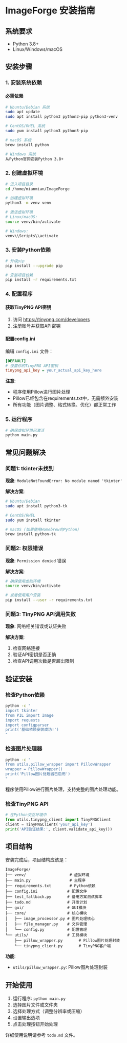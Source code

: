 # ImageForge 安装指南

## 系统要求
- Python 3.8+
- Linux/Windows/macOS

## 安装步骤

### 1. 安装系统依赖

#### 必需依赖
```bash
# Ubuntu/Debian 系统
sudo apt update
sudo apt install python3 python3-pip python3-venv

# CentOS/RHEL 系统
sudo yum install python3 python3-pip

# macOS 系统
brew install python

# Windows 系统
从Python官网安装Python 3.8+
```


### 2. 创建虚拟环境
```bash
# 进入项目目录
cd /home/mianmian/ImageForge

# 创建虚拟环境
python3 -m venv venv

# 激活虚拟环境
# Linux/macOS:
source venv/bin/activate

# Windows:
venv\\Scripts\\activate
```

### 3. 安装Python依赖
```bash
# 升级pip
pip install --upgrade pip

# 安装项目依赖
pip install -r requirements.txt
```

### 4. 配置程序

#### 获取TinyPNG API密钥
1. 访问 https://tinypng.com/developers
2. 注册账号并获取API密钥

#### 配置config.ini
编辑 `config.ini` 文件：
```ini
[DEFAULT]
# 设置你的TinyPNG API密钥
tinypng_api_key = your_actual_api_key_here

```

**注意**: 
- 程序使用Pillow进行图片处理
- Pillow已经包含在requirements.txt中，无需额外安装
- 所有功能（图片调整、格式转换、优化）都正常工作

### 5. 运行程序
```bash
# 确保虚拟环境已激活
python main.py
```

## 常见问题解决

### 问题1: tkinter未找到
**现象**: `ModuleNotFoundError: No module named 'tkinter'`

**解决方案**:
```bash
# Ubuntu/Debian
sudo apt install python3-tk

# CentOS/RHEL
sudo yum install tkinter

# macOS (如果使用Homebrew的Python)
brew install python-tk
```


### 问题2: 权限错误
**现象**: `Permission denied` 错误

**解决方案**:
```bash
# 确保使用虚拟环境
source venv/bin/activate

# 或者使用用户安装
pip install --user -r requirements.txt
```

### 问题3: TinyPNG API调用失败
**现象**: 网络相关错误或认证失败

**解决方案**:
1. 检查网络连接
2. 验证API密钥是否正确
3. 检查API调用次数是否超出限制

## 验证安装

### 检查Python依赖
```bash
python -c "
import tkinter
from PIL import Image
import requests
import configparser
print('基础依赖安装成功!')
"
```

### 检查图片处理器
```bash
python -c "
from utils.pillow_wrapper import PillowWrapper
wrapper = PillowWrapper()
print('Pillow图片处理器已启用')
"
```

程序使用Pillow进行图片处理，支持完整的图片处理功能。

### 检查TinyPNG API
```python
# 在Python交互环境中
from utils.tinypng_client import TinyPNGClient
client = TinyPNGClient('your_api_key')
print('API验证结果:', client.validate_api_key())
```

## 项目结构

安装完成后，项目结构应该是：
```
ImageForge/
├── venv/                   # 虚拟环境
├── main.py                 # 主程序
├── requirements.txt        # Python依赖
├── config.ini             # 配置文件
├── test_fallback.py       # 备用方案测试脚本
├── todo.md                # 开发计划
├── gui/                   # GUI模块
├── core/                  # 核心模块
│   ├── image_processor.py # 图片处理核心
│   ├── file_manager.py    # 文件管理
│   └── config.py          # 配置管理
└── utils/                 # 工具模块
    ├── pillow_wrapper.py       # Pillow图片处理封装
    └── tinypng_client.py       # TinyPNG客户端
```

**功能**:
- `utils/pillow_wrapper.py`: Pillow图片处理封装

## 开始使用

1. 运行程序: `python main.py`
2. 选择图片文件或文件夹
3. 选择处理方式（调整分辨率或压缩）
4. 设置输出选项
5. 点击处理按钮开始处理

详细使用说明请参考 `todo.md` 文件。